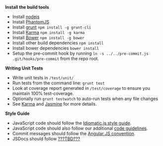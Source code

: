 **Install the build tools**

- Install [nodejs](http://nodejs.org)
- Install [PhantomJS](http://phantomjs.org)
- Install [grunt](http://gruntjs.com) `npm install -g grunt-cli`
- Install [Karma](https://github.com/karma-runner/karma) `npm install -g karma`
- Install [Bower](https://github.com/twitter/bower) `npm install -g bower`
- Install other build dependencies `npm install`
- Install bower dependencies `bower install`
- Setup the pre-commit hook by running `ln -s ../../pre-commit.js .git/hooks/pre-commit` from the repo root.

**Writing Unit Tests**

- Write unit tests in `/test/unit/`
- Run tests from the command line: `grunt test`
- Look at coverage report generated in `/test/coverage` to ensure you maintain 100% test-coverage.
- Optionally run `grunt testwatch` to auto-run tests when any file changes
- See [Karma](https://github.com/karma-runner/karma) and [Jasmine](http://pivotal.github.com/jasmine/) for more details.

**Style Guide**

- JavaScript code should follow the [Idiomatic.js style guide](https://github.com/rwldrn/idiomatic.js/).
- JavaScript code should also follow our additional [code guidelines](https://github.com/racker/glimpse.js/wiki/Code-Guidelines).
- Commit messages should follow the [Angular JS convention](https://docs.google.com/document/d/1QrDFcIiPjSLDn3EL15IJygNPiHORgU1_OOAqWjiDU5Y/edit?pli=1#).
- JSDocs should follow [???TBD???]()
